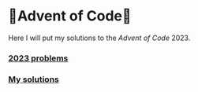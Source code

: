 # 🎄Advent of Code🎄

Here I will put my solutions to the *Advent of Code* 2023.

### [2023 problems](https://adventofcode.com/2023)

### [My solutions](https://github.com/Radu-Antonio/AdventOfCode/blob/master/2023)

